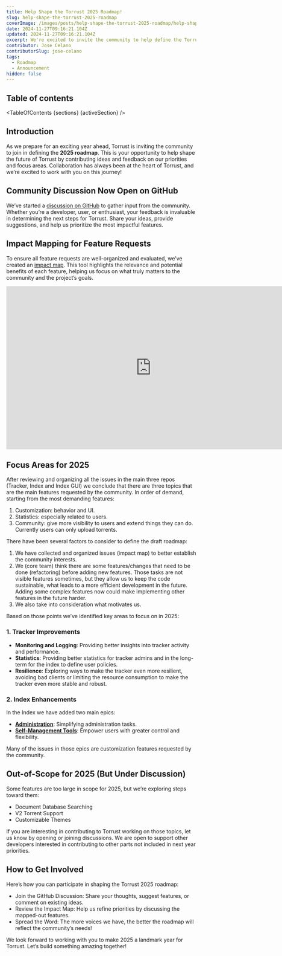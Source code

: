 ```yaml
---
title: Help Shape the Torrust 2025 Roadmap!
slug: help-shape-the-torrust-2025-roadmap
coverImage: /images/posts/help-shape-the-torrust-2025-roadmap/help-shape-the-torrust-2025-roadmap.webp
date: 2024-11-27T09:16:21.104Z
updated: 2024-11-27T09:16:21.104Z
excerpt: We're excited to invite the community to help define the Torrust 2025 roadmap by contributing ideas, feedback, and priorities in our open GitHub discussion.
contributor: Jose Celano
contributorSlug: jose-celano
tags:
  - Roadmap
  - Announcement
hidden: false
---
```


<script>
  import Callout from "$lib/components/molecules/Callout.svelte";
  import CodeBlock from "$lib/components/molecules/CodeBlock.svelte";
  import Image from "$lib/components/atoms/Image.svelte";
  import PostBody from "$lib/components/molecules/PostBody.svelte";
  import PostContainer from "$lib/components/molecules/PostContainer.svelte";
  import PostTable from "$lib/components/molecules/PostTable.svelte";
  import TableOfContents from '$lib/components/atoms/TableOfContents.svelte';

  let sections = [
    { name: "Introduction", id: "introduction" },
    { name: "Community Discussion Now Open on GitHub", id: "community-discussion-now-open-on-github" },
    { name: "Impact Mapping for Feature Requests", id: "impact-mapping-for-feature-requests" },
    { name: "Focus Areas for 2025", id: "focus-areas-for-2025" },
    { name: "Out-of-Scope for 2025 (But Under Discussion)", id: "out-of-scope-for-2025-but-under-discussion" },
    { name: "How to Get Involved", id: "how-to-get-involved" },
  ];

  let activeSection = '';
</script>

<PostContainer>
<PostTable>

## Table of contents

<TableOfContents {sections} {activeSection} />

</PostTable>

<PostBody>

## Introduction

As we prepare for an exciting year ahead, Torrust is inviting the community to join in defining the **2025 roadmap**. This is your opportunity to help shape the future of Torrust by contributing ideas and feedback on our priorities and focus areas. Collaboration has always been at the heart of Torrust, and we’re excited to work with you on this journey!

## Community Discussion Now Open on GitHub

We’ve started a [discussion on GitHub](https://github.com/orgs/torrust/discussions/19) to gather input from the community. Whether you’re a developer, user, or enthusiast, your feedback is invaluable in determining the next steps for Torrust. Share your ideas, provide suggestions, and help us prioritize the most impactful features.

## Impact Mapping for Feature Requests

To ensure all feature requests are well-organized and evaluated, we’ve created an [impact map](https://www.impactmapping.org/). This tool highlights the relevance and potential benefits of each feature, helping us focus on what truly matters to the community and the project’s goals.

<iframe width="768" height="432" title='Interactive Whiteboard: Collaborative Planning in Real-Time' src="https://miro.com/app/live-embed/uXjVL_SACr0=/?moveToViewport=-7817,-1260,14754,10654&embedId=711626446826" frameborder="0" scrolling="no" allow="fullscreen; clipboard-read; clipboard-write" allowfullscreen></iframe>

## Focus Areas for 2025

After reviewing and organizing all the issues in the main three repos (Tracker, Index and Index GUI) we conclude that there are three topics that are the main features requested by the community. In order of demand, starting from the most demanding features:

1. Customization: behavior and UI.
2. Statistics: especially related to users.
3. Community: give more visibility to users and extend things they can do. Currently users can only upload torrents.

There have been several factors to consider to define the draft roadmap:

1. We have collected and organized issues (impact map) to better establish the community interests.
2. We (core team) think there are some features/changes that need to be done (refactoring) before adding new features. Those tasks are not visible features sometimes, but they allow us to keep the code sustainable, what leads to a more efficient development in the future. Adding some complex features now could make implementing other features in the future harder.
3. We also take into consideration what motivates us.

Based on those points we’ve identified key areas to focus on in 2025:

### **1. Tracker Improvements**

- **Monitoring and Logging**: Providing better insights into tracker activity and performance.
- **Statistics**: Providing better statistics for tracker admins and in the long-term for the index to define user policies.
- **Resilience**: Exploring ways to make the tracker even more resilient, avoiding bad clients or limiting the resource consumption to make the tracker even more stable and robust.

### **2. Index Enhancements**

In the Index we have added two main epics:

- [**Administration**](https://github.com/torrust/torrust-index-gui/issues/657): Simplifying administration tasks.
- [**Self-Management Tools**](https://github.com/torrust/torrust-index-gui/issues/649): Empower users with greater control and flexibility.

Many of the issues in those epics are customization features requested by the community.

## Out-of-Scope for 2025 (But Under Discussion)

Some features are too large in scope for 2025, but we’re exploring steps toward them:

- Document Database Searching
- V2 Torrent Support
- Customizable Themes

If you are interesting in contributing to Torrust working on those topics, let us know by opening or joining discussions. We are open to support other developers interested in contributing to other parts not included in next year priorities.

## How to Get Involved

Here’s how you can participate in shaping the Torrust 2025 roadmap:

- Join the GitHub Discussion: Share your thoughts, suggest features, or comment on existing ideas.
- Review the Impact Map: Help us refine priorities by discussing the mapped-out features.
- Spread the Word: The more voices we have, the better the roadmap will reflect the community’s needs!

We look forward to working with you to make 2025 a landmark year for Torrust. Let’s build something amazing together!

</PostBody>
</PostContainer>
